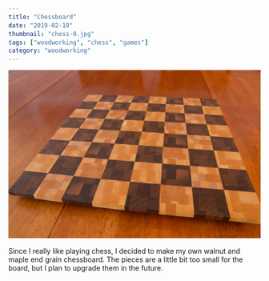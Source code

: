 ```yaml
---
title: "Chessboard"
date: "2019-02-19"
thumbnail: "chess-0.jpg"
tags: ["woodworking", "chess", "games"]
category: "woodworking"
---
```


![Chessboard picture](chess-1.jpg)

Since I really like playing chess, I decided to make my own walnut and maple end grain chessboard. The pieces are a little bit too small for the board, but I plan to upgrade them in the future.